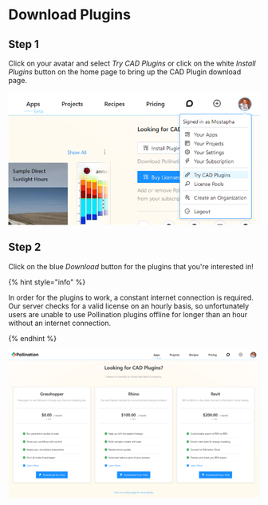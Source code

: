# Download Plugins

## Step 1

Click on your avatar and select _Try CAD Plugins_ or click on the white _Install Plugins_ button on the home page to bring up the CAD Plugin download page.

![Try CAD Plugins](../.gitbook/assets/web-application/try-cad-plugins.png)

## Step 2

Click on the blue _Download_ button for the plugins that you're interested in!

{% hint style="info" %}

In order for the plugins to work, a constant internet connection is required. Our server checks for a valid license on an hourly basis, so unfortunately users are unable to use Pollination plugins offline for longer than an hour without an internet connection.

{% endhint %}

![Download CAD Plugins](../.gitbook/assets/web-application/download-cad-plugins-page.png)
